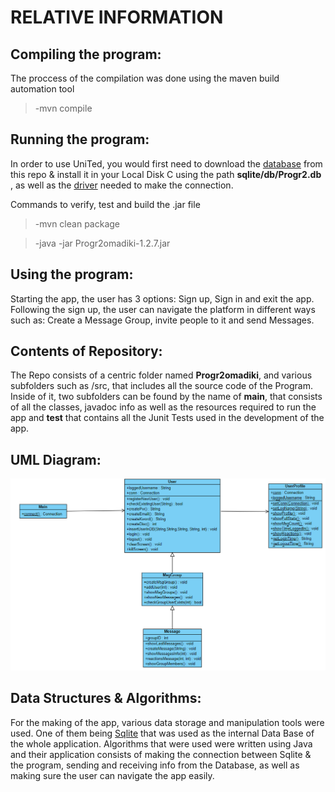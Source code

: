 # RELATIVE INFORMATION

## Compiling the program: 
The proccess of the compilation was done using the maven build automation tool
>-mvn compile
## Running the program:
In order to use UniTed, you would first need to download the [database](https://github.com/StefanKourou/ProgrammingII/blob/main/Progr2omadiki/src/main/resources/Progr2.db) from this repo & install it in your Local Disk C using the path **sqlite/db/Progr2.db** , as well as the [driver](https://github.com/StefanKourou/ProgrammingII/blob/main/Progr2omadiki/src/main/resources/sqlite-jdbc-3.40.0.0.jar) needed to make the connection.

Commands to verify, test and build the .jar file 
>-mvn clean package

>-java -jar Progr2omadiki-1.2.7.jar
## Using the program:
Starting the app, the user has 3 options: Sign up, Sign in and exit the app. Following the sign up, the user can navigate the platform in different ways such as: Create a Message Group, invite people to it and send Messages.

## Contents of Repository:
 The Repo consists of a centric folder named **Progr2omadiki**, and various subfolders such as /src, that includes all the source code of the Program. Inside of it, two subfolders can be found by the name of **main**, that consists of all the classes, javadoc info as well as the resources required to run the app and **test** that contains all the Junit Tests used in the development of the app.

## UML Diagram:

![UML](https://github.com/StefanKourou/ProgrammingII/blob/main/Progr2omadiki/src/main/javadoc/UML.PNG)

 ## Data Structures & Algorithms:
 For the making of the app, various data storage and manipulation tools were used. One of them being [Sqlite](https://www.sqlite.org/index.html) that was used as the internal Data Base of the whole application. Algorithms that were used were written using Java and their application consists of making the connection between Sqlite & the program, sending and receiving info from the Database, as well as making sure the user can navigate the app easily.
